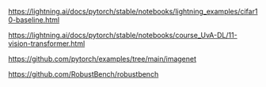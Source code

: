 https://lightning.ai/docs/pytorch/stable/notebooks/lightning_examples/cifar10-baseline.html

https://lightning.ai/docs/pytorch/stable/notebooks/course_UvA-DL/11-vision-transformer.html

https://github.com/pytorch/examples/tree/main/imagenet

https://github.com/RobustBench/robustbench
